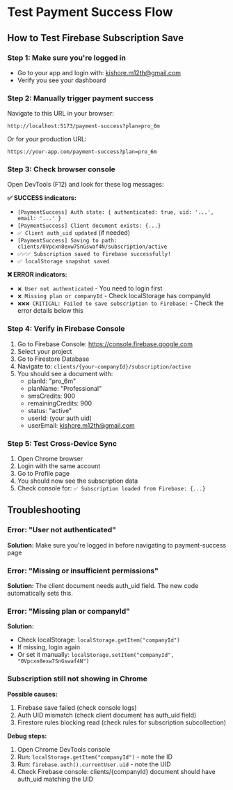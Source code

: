# Test Payment Success Flow

## How to Test Firebase Subscription Save

### Step 1: Make sure you're logged in
- Go to your app and login with: kishore.m12th@gmail.com
- Verify you see your dashboard

### Step 2: Manually trigger payment success
Navigate to this URL in your browser:
```
http://localhost:5173/payment-success?plan=pro_6m
```

Or for your production URL:
```
https://your-app.com/payment-success?plan=pro_6m
```

### Step 3: Check browser console
Open DevTools (F12) and look for these log messages:

**✅ SUCCESS indicators:**
- `[PaymentSuccess] Auth state: { authenticated: true, uid: '...', email: '...' }`
- `[PaymentSuccess] Client document exists: {...}`
- `✅ Client auth_uid updated` (if needed)
- `[PaymentSuccess] Saving to path: clients/0Vpcxn8exw7SnGswaf4N/subscription/active`
- `✅✅✅ Subscription saved to Firebase successfully!`
- `✅ localStorage snapshot saved`

**❌ ERROR indicators:**
- `❌ User not authenticated` - You need to login first
- `❌ Missing plan or companyId` - Check localStorage has companyId
- `❌❌❌ CRITICAL: Failed to save subscription to Firebase:` - Check the error details below this

### Step 4: Verify in Firebase Console
1. Go to Firebase Console: https://console.firebase.google.com
2. Select your project
3. Go to Firestore Database
4. Navigate to: `clients/{your-companyId}/subscription/active`
5. You should see a document with:
   - planId: "pro_6m"
   - planName: "Professional"
   - smsCredits: 900
   - remainingCredits: 900
   - status: "active"
   - userId: (your auth uid)
   - userEmail: kishore.m12th@gmail.com

### Step 5: Test Cross-Device Sync
1. Open Chrome browser
2. Login with the same account
3. Go to Profile page
4. You should now see the subscription data
5. Check console for: `✅ Subscription loaded from Firebase: {...}`

## Troubleshooting

### Error: "User not authenticated"
**Solution:** Make sure you're logged in before navigating to payment-success page

### Error: "Missing or insufficient permissions"
**Solution:** The client document needs auth_uid field. The new code automatically sets this.

### Error: "Missing plan or companyId"
**Solution:** 
- Check localStorage: `localStorage.getItem("companyId")`
- If missing, login again
- Or set it manually: `localStorage.setItem("companyId", "0Vpcxn8exw7SnGswaf4N")`

### Subscription still not showing in Chrome
**Possible causes:**
1. Firebase save failed (check console logs)
2. Auth UID mismatch (check client document has auth_uid field)
3. Firestore rules blocking read (check rules for subscription subcollection)

**Debug steps:**
1. Open Chrome DevTools console
2. Run: `localStorage.getItem("companyId")` - note the ID
3. Run: `firebase.auth().currentUser.uid` - note the UID
4. Check Firebase console: clients/{companyId} document should have auth_uid matching the UID
